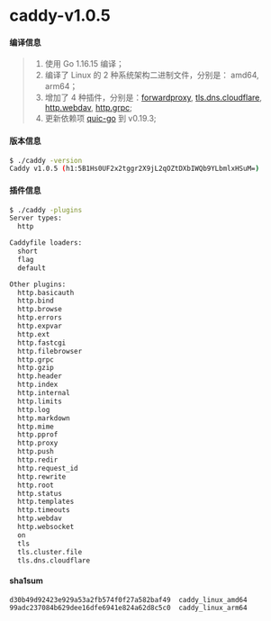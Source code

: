 # caddy-v1.0.5

#### 编译信息

> 1. 使用 Go 1.16.15 编译；
> 2. 编译了 Linux 的 2 种系统架构二进制文件，分别是： amd64, arm64；
> 3. 增加了 4 种插件，分别是：[forwardproxy](https://github.com/caddyserver/forwardproxy), [tls.dns.cloudflare](https://github.com/caddyserver/dnsproviders), [http.webdav](https://github.com/hacdias/caddy-v1-webdav), [http.grpc](https://github.com/pieterlouw/caddy-grpc);
> 4. 更新依赖项 [quic-go](https://github.com/lucas-clemente/quic-go) 到 v0.19.3;

#### 版本信息
```bash
$ ./caddy -version
Caddy v1.0.5 (h1:5B1Hs0UF2x2tggr2X9jL2qOZtDXbIWQb9YLbmlxHSuM=)
```

#### 插件信息
```bash
$ ./caddy -plugins
Server types:
  http

Caddyfile loaders:
  short
  flag
  default

Other plugins:
  http.basicauth
  http.bind
  http.browse
  http.errors
  http.expvar
  http.ext
  http.fastcgi
  http.filebrowser
  http.grpc
  http.gzip
  http.header
  http.index
  http.internal
  http.limits
  http.log
  http.markdown
  http.mime
  http.pprof
  http.proxy
  http.push
  http.redir
  http.request_id
  http.rewrite
  http.root
  http.status
  http.templates
  http.timeouts
  http.webdav
  http.websocket
  on
  tls
  tls.cluster.file
  tls.dns.cloudflare
```

#### sha1sum
```
d30b49d92423e929a53a2fb574f0f27a582baf49  caddy_linux_amd64
99adc237084b629dee16dfe6941e824a62d8c5c0  caddy_linux_arm64
```
